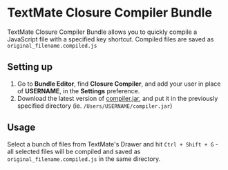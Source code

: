 TextMate Closure Compiler Bundle
================================

TextMate Closure Compiler Bundle allows you to quickly compile a JavaScript file with a specified key shortcut. Compiled files are saved as `original_filename.compiled.js`

Setting up
----------

1. Go to **Bundle Editor**, find **Closure Compiler**, and add your user in place of **USERNAME**, in the **Settings** preference.
2. Download the latest version of [compiler.jar](http://code.google.com/closure/compiler/docs/gettingstarted_app.html), and put it in the previously specified directory (ie. `/Users/USERNAME/compiler.jar`)

Usage
-----

Select a bunch of files from TextMate's Drawer and hit `Ctrl + Shift + G` - all selected files will be compiled and saved as `original_filename.compiled.js` in the same directory.